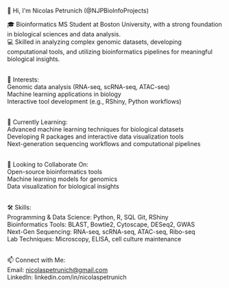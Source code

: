 👋 Hi, I'm Nicolas Petrunich (@NJPBioInfoProjects)

🎓 Bioinformatics MS Student at Boston University, with a strong foundation in biological sciences and data analysis.<br>
💻 Skilled in analyzing complex genomic datasets, developing computational tools, and utilizing bioinformatics pipelines for meaningful biological insights.<br><br>

👀 Interests:<br>
Genomic data analysis (RNA-seq, scRNA-seq, ATAC-seq)<br> Machine learning applications in biology<br> Interactive tool development (e.g., RShiny, Python workflows)<br><br>

🌱 Currently Learning:<br>
Advanced machine learning techniques for biological datasets<br> Developing R packages and interactive data visualization tools<br> Next-generation sequencing workflows and computational pipelines<br><br>

💼 Looking to Collaborate On:<br>
Open-source bioinformatics tools<br> Machine learning models for genomics<br> Data visualization for biological insights<br><br>

🛠️ Skills:<br>
Programming & Data Science: Python, R, SQL Git, RShiny<br> Bioinformatics Tools: BLAST, Bowtie2, Cytoscape, DESeq2, GWAS<br> Next-Gen Sequencing: RNA-seq, scRNA-seq, ATAC-seq, Ribo-seq<br> Lab Techniques: Microscopy, ELISA, cell culture maintenance<br><br>

📫 Connect with Me:<br>
Email: nicolaspetrunich@gmail.com<br> LinkedIn: linkedin.com/in/nicolaspetrunich<br>
